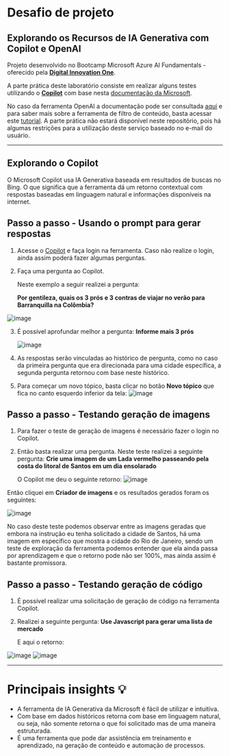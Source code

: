 # Desafio de projeto

## Explorando os Recursos de IA Generativa com Copilot e OpenAI

Projeto desenvolvido no Bootcamp Microsoft Azure AI Fundamentals - oferecido pela **[Digital Innovation One](https://www.dio.me/)**.

A parte prática deste laboratório consiste em realizar alguns testes utilizando o **[Copilot](https://copilot.microsoft.com/)** com base nesta [documentação da Microsoft](https://microsoftlearning.github.io/mslearn-ai-fundamentals/Instructions/Labs/12-generative-ai.html).

No caso da ferramenta OpenAI a documentação pode ser consultada [aqui](https://microsoftlearning.github.io/mslearn-ai-fundamentals/Instructions/Labs/13-azure-openai.html) e para saber mais sobre a ferramenta de filtro de conteúdo, basta acessar este [tutorial](https://microsoftlearning.github.io/mslearn-ai-fundamentals/Instructions/Labs/14-azure-openai-content-filters.html). A parte prática não estará disponível neste repositório, pois há algumas restrições para a utilização deste serviço baseado no e-mail do usuário. 

----------------------------------------------------------
## Explorando o Copilot

O Microsoft Copilot usa IA Generativa baseada em resultados de buscas no Bing. O que significa que a ferramenta dá um retorno contextual com respostas baseadas em linguagem natural e informações disponíveis na internet.

## Passo a passo - Usando o prompt para gerar respostas

1. Acesse o [Copilot](https://copilot.microsoft.com) e faça login na ferramenta. Caso não realize o login, ainda assim poderá fazer algumas perguntas.
2. Faça uma pergunta ao Copilot.

   Neste exemplo a seguir realizei a pergunta:

   **Por gentileza, quais os 3 prós e 3 contras de viajar no verão para Barranquilla na Colômbia?**

  ![image](https://github.com/fermarquess/lab5-azure-ai900-bootcamp/assets/100250814/6ea59328-2d67-4b7f-8e9e-28f3fe664551)


3. É possível aprofundar melhor a pergunta:
   **Informe mais 3 prós**

   ![image](https://github.com/fermarquess/lab5-azure-ai900-bootcamp/assets/100250814/caeb8465-1894-49bc-91ea-77a2bdb42f06)

4. As respostas serão vinculadas ao histórico de pergunta, como no caso da primeira pergunta que era direcionada para uma cidade específica, a segunda pergunta retornou com base neste histórico.
5. Para começar um novo tópico, basta clicar no botão **Novo tópico** que fica no canto esquerdo inferior da tela:
   ![image](https://github.com/fermarquess/lab5-azure-ai900-bootcamp/assets/100250814/5d9135c7-7988-4405-b044-5b5c4921d046)


## Passo a passo - Testando geração de imagens

1. Para fazer o teste de geração de imagens é necessário fazer o login no Copilot.
2. Então basta realizar uma pergunta. Neste teste realizei a seguinte pergunta:
    **Crie uma imagem de um Lada vermelho passeando pela costa do litoral de Santos em um dia ensolarado**

   O Copilot me deu o seguinte retorno:
  ![image](https://github.com/fermarquess/lab5-azure-ai900-bootcamp/assets/100250814/88e05202-2847-4b69-babd-3e40c4bae18d)

  Então cliquei em **Criador de imagens** e os resultados gerados foram os seguintes:

  ![image](https://github.com/fermarquess/lab5-azure-ai900-bootcamp/assets/100250814/dec36781-5f01-4b60-a7ba-8b0d1f69c5d7)

No caso deste teste podemos observar entre as imagens geradas que embora na instrução eu tenha solicitado a cidade de Santos, há uma imagem em específico que mostra a cidade do Rio de Janeiro, sendo um teste de exploração da ferramenta podemos entender que ela ainda passa por aprendizagem e que o retorno pode não ser 100%, mas ainda assim é bastante promissora.


## Passo a passo - Testando geração de código

1. É possível realizar uma solicitação de geração de código na ferramenta Copilot.
2. Realizei a seguinte pergunta:
   **Use Javascript para gerar uma lista de mercado**

   E aqui o retorno:

![image](https://github.com/fermarquess/lab5-azure-ai900-bootcamp/assets/100250814/a7494ebb-6127-4336-a5de-03beda293ae1)
![image](https://github.com/fermarquess/lab5-azure-ai900-bootcamp/assets/100250814/87a9e7a5-f56d-4494-80d3-954704bc0c07)


__________________________________________________________________

# Principais insights 💡

- A ferramenta de IA Generativa da Microsoft é fácil de utilizar e intuitiva.
- Com base em dados históricos retorna com base em linguagem natural, ou seja, não somente retorna o que foi solicitado mas de uma maneira estruturada.
- É uma ferramenta que pode dar assistência em treinamento e aprendizado, na geração de conteúdo e automação de processos.
  
